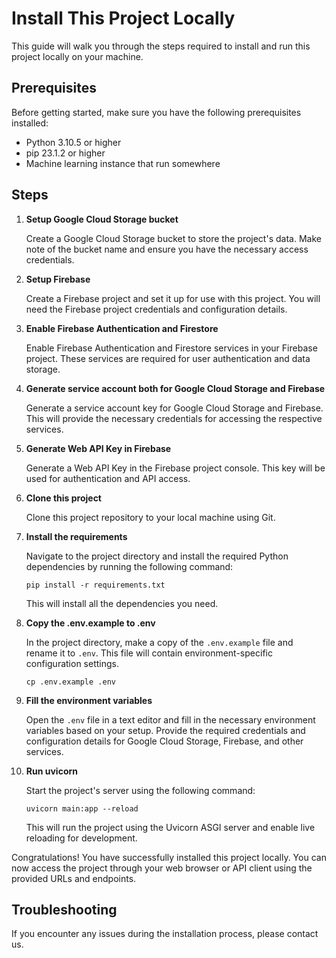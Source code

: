 # Install This Project Locally

This guide will walk you through the steps required to install and run this project locally on your machine.

## Prerequisites

Before getting started, make sure you have the following prerequisites installed:

- Python 3.10.5 or higher
- pip 23.1.2 or higher
- Machine learning instance that run somewhere

## Steps

1. **Setup Google Cloud Storage bucket**

   Create a Google Cloud Storage bucket to store the project's data. Make note of the bucket name and ensure you have the necessary access credentials.

2. **Setup Firebase**

   Create a Firebase project and set it up for use with this project. You will need the Firebase project credentials and configuration details.

3. **Enable Firebase Authentication and Firestore**

   Enable Firebase Authentication and Firestore services in your Firebase project. These services are required for user authentication and data storage.

4. **Generate service account both for Google Cloud Storage and Firebase**

   Generate a service account key for Google Cloud Storage and Firebase. This will provide the necessary credentials for accessing the respective services.

5. **Generate Web API Key in Firebase**

   Generate a Web API Key in the Firebase project console. This key will be used for authentication and API access.

6. **Clone this project**

   Clone this project repository to your local machine using Git.

7. **Install the requirements**

   Navigate to the project directory and install the required Python dependencies by running the following command:

    ```
    pip install -r requirements.txt
    ```
    This will install all the dependencies you need.

8. **Copy the .env.example to .env**

   In the project directory, make a copy of the `.env.example` file and rename it to `.env`. This file will contain environment-specific configuration settings.

    ```
    cp .env.example .env
    ```

9. **Fill the environment variables**

   Open the `.env` file in a text editor and fill in the necessary environment variables based on your setup. Provide the required credentials and configuration details for Google Cloud Storage, Firebase, and other services.

10. **Run uvicorn**

     Start the project's server using the following command:
     ```
     uvicorn main:app --reload
     ```
     This will run the project using the Uvicorn ASGI server and enable live reloading for development.

Congratulations! You have successfully installed this project locally. You can now access the project through your web browser or API client using the provided URLs and endpoints.

## Troubleshooting

If you encounter any issues during the installation process, please contact us.


